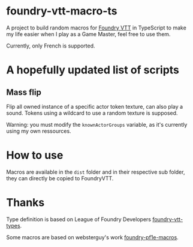# foundry-vtt-macro-ts

A project to build random macros for [Foundry VTT](https://foundryvtt.com/) in TypeScript to make my life easier when I play as a Game Master, feel free to use them.

Currently, only French is supported.

# A hopefully updated list of scripts

## Mass flip

Flip all owned instance of a specific actor token texture, can also play a sound. Tokens using a wildcard to use a random texture is supposed.

Warning: you must modify the `knownActorGroups` variable, as it's currently using my own ressources.

# How to use

Macros are available in the `dist` folder and in their respective sub folder, they can directly be copied to FoundryVTT.

# Thanks

Type definition is based on League of Foundry Developers [foundry-vtt-types](https://github.com/League-of-Foundry-Developers/foundry-vtt-types).

Some macros are based on websterguy's work [foundry-pf1e-macros](https://github.com/websterguy/foundry-pf1e-macros).
